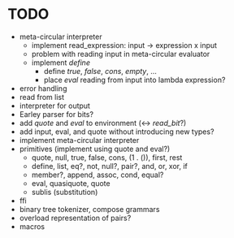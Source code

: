 TODO
====

* meta-circular interpreter
    * implement read_expression: input -> expression x input
    * problem with reading input in meta-circular evaluator
    * implement *define*
        * define *true*, *false*, *cons*, *empty*, ...
        * place *eval* reading from input into lambda expression?
* error handling
* read from list
* interpreter for output
* Earley parser for bits?
* add *quote* and *eval* to environment (<-> *read\_bit*?)
* add input, eval, and quote without introducing new types?
* implement meta-circular interpreter
* primitives (implement using quote and eval?)
    * quote, null, true, false, cons, (1 . ()), first, rest
    * define, list, eq?, not, null?, pair?, and, or, xor, if
    * member?, append, assoc, cond, equal?
    * eval, quasiquote, quote
    * sublis (substitution)
* ffi
* binary tree tokenizer, compose grammars
* overload representation of pairs?
* macros

